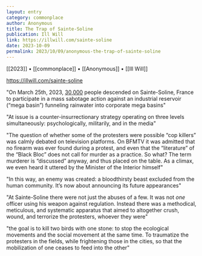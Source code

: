 ```yaml
---
layout: entry
category: commonplace
author: Anonymous
title: The Trap of Sainte-Soline
publication: Ill Will
link: https://illwill.com/sainte-soline
date: 2023-10-09
permalink: 2023/10/09/anonymous-the-trap-of-sainte-soline
---
```


[[2023]] • [[commonplace]] • [[Anonymous]] • [[Ill Will]]

https://illwill.com/sainte-soline

"On March 25th, 2023, [30,000](https://twitter.com/illwilleditions/status/1639663350333296640) people descended on Sainte-Soline, France to participate in a mass sabotage action against an industrial reservoir (“mega basin”) funneling rainwater into corporate mega basins"

"At issue is a counter-insurrectionary strategy operating on three levels simultaneously: psychologically, militarily, and in the media"

"The question of whether some of the protesters were possible “cop killers” was calmly debated on television platforms. On BFMTV it was admitted that no firearm was ever found during a protest, and even that the “literature” of the “Black Bloc” does not call for murder as a practice. So what? The term murderer is “discussed” anyway, and thus placed on the table. As a climax, we even heard it uttered by the Minister of the Interior himself"

"In this way, an enemy was created: a bloodthirsty beast excluded from the human community. It’s now about announcing its future appearances"

"At Sainte-Soline there were not just the abuses of a few. It was not *one* officer using his weapon against regulation. Instead there was a methodical, meticulous, and systematic apparatus that aimed to altogether crush, wound, and terrorize the protesters, whoever they were"

"the goal is to kill two birds with one stone: to stop the ecological movements and the social movement at the same time. To traumatize the protesters in the fields, while frightening those in the cities, so that the mobilization of one ceases to feed into the other"
